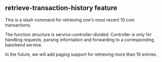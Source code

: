 ## retrieve-transaction-history feature

This is a slash command for retrieving one's most recent 10 coin transactions. 

The function structure is service-controller-divided. Controller is only for handling requests, parsing information and forwarding to a corresponding banckend service. 

In the future, we will add paging support for retrieving more than 10 entries. 
